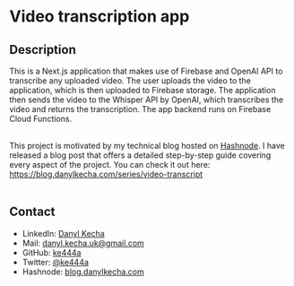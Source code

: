 # Video transcription app

## Description
This is a Next.js application that makes use of Firebase and OpenAI API to transcribe any uploaded video. The user uploads the video to the application, which is then uploaded to Firebase storage. The application then sends the video to the Whisper API by OpenAI, which transcribes the video and returns the transcription. The app backend runs on Firebase Cloud Functions.<br /><br /> 

This project is motivated by my technical blog hosted on [Hashnode](https://blog.danylkecha.com). I have released a blog post that offers a detailed step-by-step guide covering every aspect of the project. You can check it out here: https://blog.danylkecha.com/series/video-transcript <br /><br />


## Contact
- LinkedIn: [Danyl Kecha](https://www.linkedin.com/in/danylkecha/)
- Mail: danyl.kecha.uk@gmail.com
- GitHub: [ke444a](https://github.com/ke444a)
- Twitter: [@ke444a](https://twitter.com/ke444a)
- Hashnode: [blog.danylkecha.com](https://blog.danylkecha.com/)

